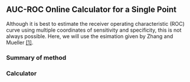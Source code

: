 ## AUC-ROC Online Calculator for a Single Point

Although it is best to estimate the receiver operating characteristic (ROC) curve using multiple coordinates of sensitivity and specificity, this is not always possible. Here, we will use the esimation given by Zhang and Mueller [[1]](https://link.springer.com/article/10.1007/s11336-003-1119-8).

### Summary of method

### Calculator
